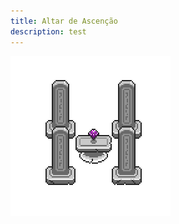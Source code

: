 ```yaml
---
title: Altar de Ascenção
description: test
---
```


![Altar de Ascençã](https://raw.githubusercontent.com/Orna-Brasil/Assets/main/Edificios/Altar_Ascension.webp)